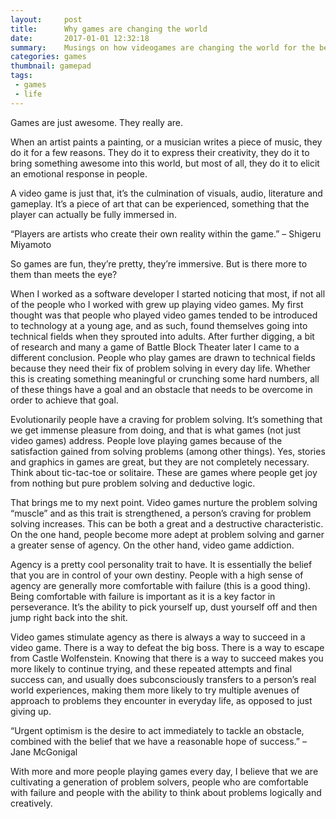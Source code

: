 ```yaml
---
layout:     post
title:      Why games are changing the world
date:       2017-01-01 12:32:18
summary:    Musings on how videogames are changing the world for the better
categories: games
thumbnail: gamepad
tags:
 - games
 - life
---
```

Games are just awesome. They really are.

When an artist paints a painting, or a musician writes a piece of music, they do it for a few reasons. They do it to express their creativity, they do it to bring something awesome into this world, but most of all, they do it to elicit an emotional response in people.

A video game is just that, it’s the culmination of visuals, audio, literature and gameplay. It’s a piece of art that can be experienced, something that the player can actually be fully immersed in.

“Players are artists who create their own reality within the game.” – Shigeru Miyamoto

So games are fun, they’re pretty, they’re immersive. But is there more to them than meets the eye?

When I worked as a software developer I started noticing that most, if not all of the people who I worked with grew up playing video games. My first thought was that people who played video games tended to be introduced to technology at a young age, and as such, found themselves going into technical fields when they sprouted into adults. After further digging, a bit of research and many a game of Battle Block Theater later I came to a different conclusion. People who play games are drawn to technical fields because they need their fix of problem solving in every day life. Whether this is creating something meaningful or crunching some hard numbers, all of these things have a goal and an obstacle that needs to be overcome in order to achieve that goal.

Evolutionarily people have a craving for problem solving. It’s something that we get immense pleasure from doing, and that is what games (not just video games) address. People love playing games because of the satisfaction gained from solving problems (among other things). Yes, stories and graphics in games are great, but they are not completely necessary. Think about tic-tac-toe or solitaire. These are games where people get joy from nothing but pure problem solving and deductive logic.

That brings me to my next point. Video games nurture the problem solving “muscle” and as this trait is strengthened, a person’s craving for problem solving increases. This can be both a great and a destructive characteristic. On the one hand, people become more adept at problem solving and garner a greater sense of agency. On the other hand, video game addiction.

Agency is a pretty cool personality trait to have. It is essentially the belief that you are in control of your own destiny. People with a high sense of agency are generally more comfortable with failure (this is a good thing). Being comfortable with failure is important as it is a key factor in perseverance. It’s the ability to pick yourself up, dust yourself off and then jump right back into the shit.

Video games stimulate agency as there is always a way to succeed in a video game. There is a way to defeat the big boss. There is a way to escape from Castle Wolfenstein. Knowing that there is a way to succeed makes you more likely to continue trying, and these repeated attempts and final success can, and usually does subconsciously transfers to a person’s real world experiences, making them more likely to try multiple avenues of approach to problems they encounter in everyday life, as opposed to just giving up.

“Urgent optimism is the desire to act immediately to tackle an obstacle, combined with the belief that we have a reasonable hope of success.” – Jane McGonigal

With more and more people playing games every day, I believe that we are cultivating a generation of problem solvers, people who are comfortable with failure and people with the ability to think about problems logically and creatively.
